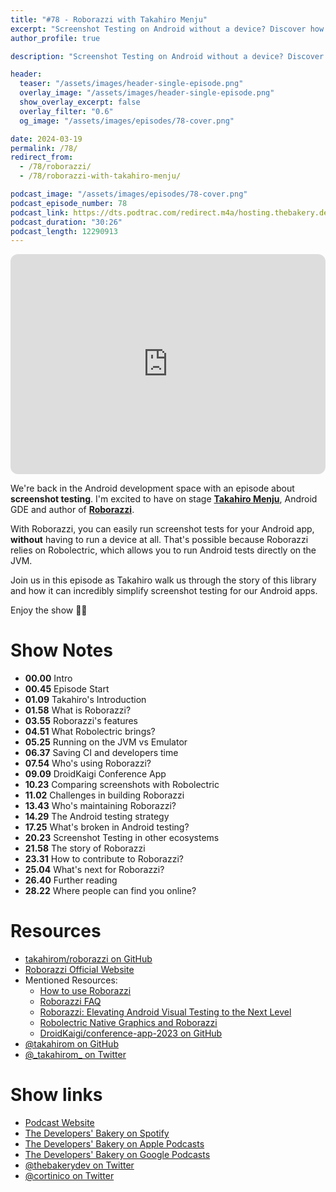 ```yaml
---
title: "#78 - Roborazzi with Takahiro Menju"
excerpt: "Screenshot Testing on Android without a device? Discover how with Roborazzi and Takahiro Menju"
author_profile: true

description: "Screenshot Testing on Android without a device? Discover how with Roborazzi and Takahiro Menju"

header:
  teaser: "/assets/images/header-single-episode.png"
  overlay_image: "/assets/images/header-single-episode.png"
  show_overlay_excerpt: false
  overlay_filter: "0.6"
  og_image: "/assets/images/episodes/78-cover.png"

date: 2024-03-19
permalink: /78/
redirect_from:
  - /78/roborazzi/
  - /78/roborazzi-with-takahiro-menju/

podcast_image: "/assets/images/episodes/78-cover.png"
podcast_episode_number: 78
podcast_link: https://dts.podtrac.com/redirect.m4a/hosting.thebakery.dev/78-thedevelopersbakery-roborazzi.m4a
podcast_duration: "30:26"
podcast_length: 12290913
---
```


<iframe style="border-radius:12px" src="https://open.spotify.com/embed/episode/1tApJ7aTZic3JVmL9xIReL?utm_source=generator&t=0" width="100%" height="352" frameBorder="0" allowfullscreen="" allow="autoplay; clipboard-write; encrypted-media; fullscreen; picture-in-picture" loading="lazy"></iframe>

We're back in the Android development space with an episode about **screenshot testing**. I'm excited to have on stage [**Takahiro Menju**](https://twitter.com/_takahirom_), Android GDE and author of [**Roborazzi**](https://github.com/takahirom/roborazzi).

With Roborazzi, you can easily run screenshot tests for your Android app, **without** having to run a device at all. That's possible because Roborazzi relies on Robolectric, which allows you to run Android tests directly on the JVM.

Join us in this episode as Takahiro walk us through the story of this library and how it can incredibly simplify screenshot testing for our Android apps.

Enjoy the show 👨‍🍳

# Show Notes

- **00.00** Intro
- **00.45** Episode Start
- **01.09** Takahiro's Introduction
- **01.58** What is Roborazzi?
- **03.55** Roborazzi's features
- **04.51** What Robolectric brings?
- **05.25** Running on the JVM vs Emulator
- **06.37** Saving CI and developers time
- **07.54** Who's using Roborazzi?
- **09.09** DroidKaigi Conference App
- **10.23** Comparing screenshots with Robolectric
- **11.02** Challenges in building Roborazzi
- **13.43** Who's maintaining Roborazzi?
- **14.29** The Android testing strategy
- **17.25** What's broken in Android testing?
- **20.23** Screenshot Testing in other ecosystems
- **21.58** The story of Roborazzi
- **23.31** How to contribute to Roborazzi?
- **25.04** What's next for Roborazzi?
- **26.40** Further reading
- **28.22** Where people can find you online?

# Resources

- <i class="fab fa-github"></i> [takahirom/roborazzi on GitHub](https://github.com/takahirom/roborazzi)
- <i class="fas fa-link"></i> [Roborazzi Official Website](https://takahirom.github.io/roborazzi/)
- Mentioned Resources:
  - <i class="fas fa-link"></i> [How to use Roborazzi](https://takahirom.github.io/roborazzi/how-to-use.html)
  - <i class="fas fa-link"></i> [Roborazzi FAQ](https://takahirom.github.io/roborazzi/faq.html)
  - <i class="fab fa-medium"></i> [Roborazzi: Elevating Android Visual Testing to the Next Level](https://medium.com/@takahirom/roborazzi-elevating-android-visual-testing-to-the-next-level-46ec56b24055)
  - <i class="fab fa-speaker-deck"></i> [Robolectric Native Graphics and Roborazzi](https://speakerdeck.com/takahirom/robolectric-native-graphics-and-roborazzi)
  - <i class="fab fa-github"></i> [DroidKaigi/conference-app-2023 on GitHub](https://github.com/DroidKaigi/conference-app-2023)
- <i class="fab fa-github"></i> [@takahirom on GitHub](https://github.com/takahirom)
- <i class="fab fa-twitter"></i> [@\_takahirom\_ on Twitter](https://twitter.com/_takahirom_)

# Show links

- <i class="fas fa-link"></i> [Podcast Website](https://thebakery.dev)
- <i class="fab fa-spotify"></i> [The Developers' Bakery on Spotify](https://open.spotify.com/show/4jV6Yoz7D38sZJlYMzJm3k?si=AL3ske_0R_CKlEScMhYhug)
- <i class="fas fa-podcast"></i> [The Developers' Bakery on Apple Podcasts](https://podcasts.apple.com/us/podcast/the-developers-bakery/id1542849034)
- <i class="fab fa-google-play"></i> [The Developers' Bakery on Google Podcasts](https://podcasts.google.com/feed/aHR0cHM6Ly90aGViYWtlcnkuZGV2L3BvZGNhc3QueG1s)
- <i class="fab fa-twitter"></i> [@thebakerydev on Twitter](https://twitter.com/thebakerydev)
- <i class="fab fa-twitter"></i> [@cortinico on Twitter](https://twitter.com/cortinico)
